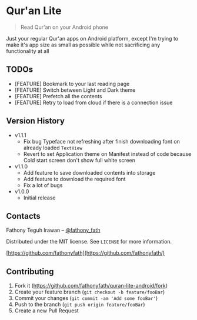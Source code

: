 # Qur'an Lite

> Read Qur'an on your Android phone

Just your regular Qur'an apps on Android platform, except I'm trying to make it's app size as small as possible while not sacrificing any functionality at all

## TODOs

* [FEATURE] Bookmark to your last reading page
* [FEATURE] Switch between Light and Dark theme
* [FEATURE] Prefetch all the contents
* [FEATURE] Retry to load from cloud if there is a connection issue

## Version History

* v1.1.1
    * Fix bug Typeface not refreshing after finish downloading font on already loaded `TextView`
    * Revert to set Application theme on Manifest instead of code because Cold start screen don't show full white screen
* v1.1.0
    * Add feature to save downloaded contents into storage
    * Add feature to download the required font
    * Fix a lot of bugs
* v1.0.0
    * Initial release

## Contacts

Fathony Teguh Irawan – [@fathony_fath](https://twitter.com/fathony_fath)

Distributed under the MIT license. See ``LICENSE`` for more information.

[https://github.com/fathonyfath](https://github.com/fathonyfath/)

## Contributing

1. Fork it (<https://github.com/fathonyfath/quran-lite-android/fork>)
2. Create your feature branch (`git checkout -b feature/fooBar`)
3. Commit your changes (`git commit -am 'Add some fooBar'`)
4. Push to the branch (`git push origin feature/fooBar`)
5. Create a new Pull Request
